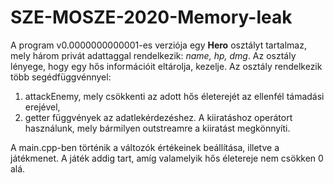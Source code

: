 # SZE-MOSZE-2020-Memory-leak

A program v0.0000000000001-es verziója egy **Hero** osztályt tartalmaz, mely három privát adattaggal rendelkezik: <em>name, hp, dmg</em>. Az osztály lényege, hogy egy hős információit eltárolja, kezelje. Az osztály rendelkezik több segédfüggvénnyel: 
1. attackEnemy, mely csökkenti az adott hős életerejét az ellenfél támadási erejével,
2. getter függvények az adatlekérdezéshez.
A kiiratáshoz operátort használunk, mely bármilyen outstreamre a kiiratást megkönnyíti.

A main.cpp-ben történik a változók értékeinek beállítása, illetve a játékmenet. A játék addig tart, amíg valamelyik hős életereje nem csökken 0 alá.
